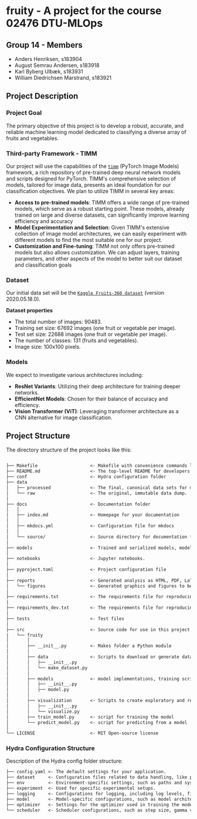 # fruity - A project for the course 02476 DTU-MLOps

## Group 14 - Members
* Anders Henriksen, s183904
* August Semrau Andersen, s183918
* Karl Byberg Ulbæk, s183931
* William Diedrichsen Marstrand, s183921

## Project Description

### Project Goal
The primary objective of this project is to develop a robust, accurate, and reliable machine learning model dedicated to classifying a diverse array of fruits and vegetables.

### Third-party Framework - TIMM
Our project will use the capabilities of the [`timm`](https://github.com/rwightman/pytorch-image-models) (PyTorch Image Models) framework, a rich repository of pre-trained deep neural network models and scripts designed for PyTorch. TIMM's comprehensive selection of models, tailored for image data, presents an ideal foundation for our classification objectives. We plan to utilize TIMM in several key areas:

* **Access to pre-trained models**: TIMM offers a wide range of pre-trained models, which serve as a robust starting point. These models, already trained on large and diverse datasets, can significantly improve learning efficiency and accuracy
* **Model Experimentation and Selection**: Given TIMM's extensive collection of image model architectures, we can easily experiment with different models to find the most suitable one for our project.
* **Customization and Fine-tuning**: TIMM not only offers pre-trained models but also allows customization. We can adjust layers, training parameters, and other aspects of the model to better suit our dataset and classification goals

### Dataset
Our initial data set will be the [`Kaggle Fruits-360 dataset`](https://www.kaggle.com/datasets/moltean/fruits/data?fbclid=IwAR3nV6QmcRhNnCAnHAxbYpyHgke-qujIYtBPymdTrrD_IZ9jSMWnnVcAZm4) (version 2020.05.18.0).

**Dataset properties**
* The total number of images: 90483.
* Training set size: 67692 images (one fruit or vegetable per image).
* Test set size: 22688 images (one fruit or vegetable per image).
* The number of classes: 131 (fruits and vegetables).
* Image size: 100x100 pixels.

### Models
We expect to investigate various architectures including:

* **ResNet Variants**: Utilizing their deep architecture for training deeper networks.
* **EfficientNet Models**: Chosen for their balance of accuracy and efficiency.
* **Vision Transformer (ViT)**: Leveraging transformer architecture as a CNN alternative for image classification.

## Project Structure

The directory structure of the project looks like this:

```txt

├── Makefile                    <- Makefile with convenience commands like `make data` or `make train`
├── README.md                   <- The top-level README for developers using this project.
├── conf                        <- Hydra configuration folder
├── data
│   ├── processed               <- The final, canonical data sets for modeling.
│   └── raw                     <- The original, immutable data dump.
│
├── docs                        <- Documentation folder
│   │
│   ├── index.md                <- Homepage for your documentation
│   │
│   ├── mkdocs.yml              <- Configuration file for mkdocs
│   │
│   └── source/                 <- Source directory for documentation files
│
├── models                      <- Trained and serialized models, model predictions, or model summaries
│
├── notebooks                   <- Jupyter notebooks.
│
├── pyproject.toml              <- Project configuration file
│
├── reports                     <- Generated analysis as HTML, PDF, LaTeX, etc.
│   └── figures                 <- Generated graphics and figures to be used in reporting
│
├── requirements.txt            <- The requirements file for reproducing the analysis environment
|
├── requirements_dev.txt        <- The requirements file for reproducing the analysis environment
│
├── tests                       <- Test files
│
├── src                         <- Source code for use in this project.
|   └── fruity
│       │
│       ├── __init__.py         <- Makes folder a Python module
│       │
│       ├── data                <- Scripts to download or generate data
│       │   ├── __init__.py
│       │   └── make_dataset.py
│       │
│       ├── models              <- model implementations, training script and prediction script
│       │   ├── __init__.py
│       │   ├── model.py
│       │
│       ├── visualization       <- Scripts to create exploratory and results oriented visualizations
│       │   ├── __init__.py
│       │   └── visualize.py
│       ├── train_model.py      <- script for training the model
│       └── predict_model.py    <- script for predicting from a model
│
└── LICENSE                     <- MIT Open-source license
```

### Hydra Configuration Structure

Description of the Hydra config folder structure:

```txt
├── config.yaml <- The default settings for your application.
├── dataset     <- Configuration files related to data handling, like paths to datasets, data preprocessing parameters.
├── env         <- Environment-specific settings, such as paths and system configurations that might differ from one machine to another.
├── experiment  <- Used for specific experimental setups.
├── logging     <- Configurations for logging, including log levels, file paths for saving logs, formats, etc.
├── model       <- Model-specific configurations, such as model architecture details, hyperparameters specific to the model, and checkpointing information.
├── optimizer   <- Settings for the optimizer used in training the model. This can include the type of optimizer (e.g., Adam, SGD), learning rate, weight decay, etc.
└── scheduler   <- Scheduler configurations, such as step size, gamma value for learning rate decay, and other scheduler-specific parameters.
```